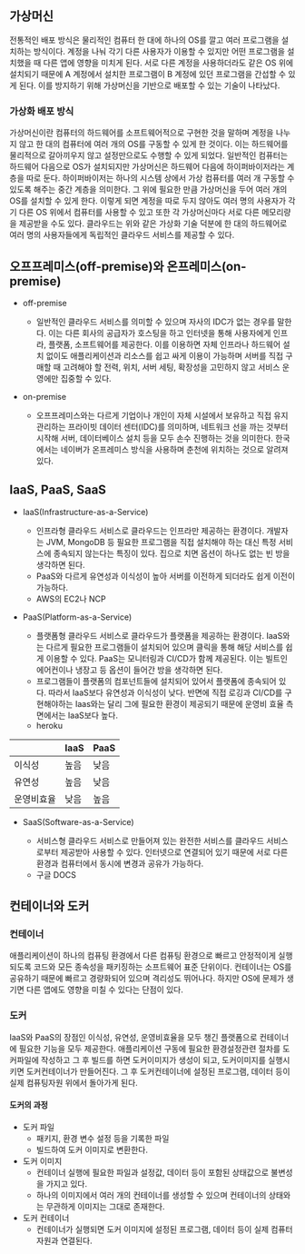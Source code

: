 ## 가상머신

전통적인 배포 방식은 물리적인 컴퓨터 한 대에 하나의 OS를 깔고 여러 프로그램을 설치하는 방식이다. 계정을 나눠 각기 다른 사용자가 이용할 수 있지만 어떤 프로그램을 설치했을 때 다른 앱에 영향을 미치게 된다. 서로 다른 계정을 사용하더라도 같은 OS 위에 설치되기 때문에 A 계정에서 설치한 프로그램이 B 계정에 있던 프로그램을 간섭할 수 있게 된다. 이를 방지하기 위해 가상머신을 기반으로 배포할 수 있는 기술이 나타났다.

### 가상화 배포 방식

가상머신이란 컴퓨터의 하드웨어를 소프트웨어적으로 구현한 것을 말하며 계정을 나누지 않고 한 대의 컴퓨터에 여러 개의 OS를 구동할 수 있게 한 것이다. 이는 하드웨어를 물리적으로 갈아끼우지 않고 설정만으로도 수행할 수 있게 되었다. 일반적인 컴퓨터는 하드웨어 다음으로 OS가 설치되지만 가상머신은 하드웨어 다음에 하이퍼바이저라는 계층을 따로 둔다. 하이퍼바이저는 하나의 시스템 상에서 가상 컴퓨터를 여러 개 구동할 수 있도록 해주는 중간 계층을 의미한다. 그 위에 필요한 만큼 가상머신을 두어 여러 개의 OS를 설치할 수 있게 한다. 이렇게 되면 계정을 따로 두지 않아도 여러 명의 사용자가 각기 다른 OS 위에서 컴퓨터를 사용할 수 있고 또한 각 가상머신마다 서로 다른 메모리량을 제공받을 수도 있다.
클라우드는 위와 같은 가상화 기술 덕분에 한 대의 하드웨어로 여러 명의 사용자들에게 독립적인 클라우드 서비스를 제공할 수 있다.

## 오프프레미스(off-premise)와 온프레미스(on-premise)

- off-premise

  - 일반적인 클라우드 서비스를 의미할 수 있으며 자사의 IDC가 없는 경우를 말한다. 이는 다른 회사의 공급자가 호스팅을 하고 인터넷을 통해 사용자에게 인프라, 플랫폼, 소프트웨어를 제공한다. 이를 이용하면 자체 인프라나 하드웨어 설치 없이도 애플리케이션과 리소스를 쉽고 싸게 이용이 가능하며 서버를 직접 구매할 때 고려해야 할 전력, 위치, 서버 세팅, 확장성을 고민하지 않고 서비스 운영에만 집중할 수 있다.

- on-premise
  - 오프프레미스와는 다르게 기업이나 개인이 자체 시설에서 보유하고 직접 유지 관리하는 프라이빗 데이터 센터(IDC)를 의미하며, 네트워크 선을 까는 것부터 시작해 서버, 데이터베이스 설치 등을 모두 손수 진행하는 것을 의미한다. 한국에서는 네이버가 온프레미스 방식을 사용하며 춘천에 위치하는 것으로 알려져있다.

## IaaS, PaaS, SaaS

- IaaS(Infrastructure-as-a-Service)

  - 인프라형 클라우드 서비스로 클라우드는 인프라만 제공하는 환경이다. 개발자는 JVM, MongoDB 등 필요한 프로그램을 직접 설치해야 하는 대신 특정 서비스에 종속되지 않는다는 특징이 있다. 집으로 치면 옵션이 하나도 없는 빈 방을 생각하면 된다.
  - PaaS와 다르게 유연성과 이식성이 높아 서버를 이전하게 되더라도 쉽게 이전이 가능하다.
  - AWS의 EC2나 NCP

- PaaS(Platform-as-a-Service)

  - 플랫폼형 클라우드 서비스로 클라우드가 플랫폼을 제공하는 환경이다. IaaS와는 다르게 필요한 프로그램들이 설치되어 있으며 클릭을 통해 해당 서비스를 쉽게 이용할 수 있다. PaaS는 모니터링과 CI/CD가 함께 제공된다. 이는 빌트인 에어컨이나 냉장고 등 옵션이 들어간 방을 생각하면 된다.
  - 프로그램들이 플랫폼의 컴포넌트들에 설치되어 있어서 플랫폼에 종속되어 있다. 따라서 IaaS보다 유연성과 이식성이 낮다. 반면에 직접 로깅과 CI/CD를 구현해야하는 Iaas와는 달리 그에 필요한 환경이 제공되기 때문에 운영비 효율 측면에서는 IaaS보다 높다.
  - heroku

|            | IaaS | PaaS |
| ---------- | ---- | ---- |
| 이식성     | 높음 | 낮음 |
| 유연성     | 높음 | 낮음 |
| 운영비효율 | 낮음 | 높음 |

- SaaS(Software-as-a-Service)

  - 서비스형 클라우드 서비스로 만들어져 있는 완전한 서비스를 클라우드 서비스로부터 제공받아 사용할 수 있다. 인터넷으로 연결되어 있기 때문에 서로 다른 환경과 컴퓨터에서 동시에 변경과 공유가 가능하다.
  - 구글 DOCS

## 컨테이너와 도커

### 컨테이너

애플리케이션이 하나의 컴퓨팅 환경에서 다른 컴퓨팅 환경으로 빠르고 안정적이게 실행되도록 코드와 모든 종속성을 패키징하는 소프트웨어 표준 단위이다. 컨테이너는 OS를 공유하기 때문에 빠르고 경량화되어 있으며 격리성도 뛰어나다. 하지만 OS에 문제가 생기면 다른 앱에도 영향을 미칠 수 있다는 단점이 있다.

### 도커

IaaS와 PaaS의 장점인 이식성, 유연성, 운영비효율을 모두 챙긴 플랫폼으로 컨테이너에 필요한 기능을 모두 제공한다. 애플리케이션 구동에 필요한 환경설정관련 절차를 도커파일에 작성하고 그 후 빌드를 하면 도커이미지가 생성이 되고, 도커이미지를 실행시키면 도커컨테이너가 만들어진다. 그 후 도커컨테이너에 설정된 프로그램, 데이터 등이 실제 컴퓨팅자원 위에서 돌아가게 된다.

#### 도커의 과정

- 도커 파일
  - 패키지, 환경 변수 설정 등을 기록한 파일
  - 빌드하여 도커 이미지로 변환한다.
- 도커 이미지
  - 컨테이너 실행에 필요한 파일과 설정값, 데이터 등이 포함된 상태값으로 불변성을 가지고 있다.
  - 하나의 이미지에서 여러 개의 컨테이너를 생성할 수 있으며 컨테이너의 상태와는 무관하게 이미지는 그대로 존재한다.
- 도커 컨테이너
  - 컨테이너가 실행되면 도커 이미지에 설정된 프로그램, 데이터 등이 실제 컴퓨터 자원과 연결된다.
